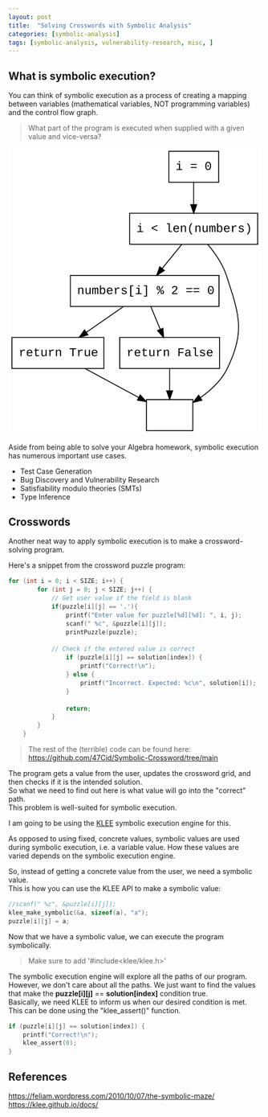 ```yaml
---
layout: post
title:  "Solving Crosswords with Symbolic Analysis"
categories: [symbolic-analysis]
tags: [symbolic-analysis, vulnerability-research, misc, ]
---
```


## What is symbolic execution?
You can think of symbolic execution as a process of creating a mapping between variables (mathematical variables, NOT programming variables) and the control flow graph. 
> What part of the program is executed when supplied with a given value and vice-versa?

![Control Flow Graph](/images/cfg.svg)

Aside from being able to solve your Algebra homework, symbolic execution has numerous important use cases.
* Test Case Generation 
* Bug Discovery and Vulnerability Research
* Satisfiability modulo theories (SMTs)
* Type Inference

## Crosswords
Another neat way to apply symbolic execution is to make a crossword-solving program.

Here's a snippet from the crossword puzzle program: 

```c
for (int i = 0; i < SIZE; i++) {
        for (int j = 0; j < SIZE; j++) {
            // Get user value if the field is blank
            if(puzzle[i][j] == '.'){
                printf("Enter value for puzzle[%d][%d]: ", i, j);
                scanf(" %c", &puzzle[i][j]);
                printPuzzle(puzzle);

            // Check if the entered value is correct
                if (puzzle[i][j] == solution[index]) {
                    printf("Correct!\n");
                } else {
                    printf("Incorrect. Expected: %c\n", solution[i]);
                }

                return;
            }
        }
    }
```
> The rest of the (terrible) code can be found here: https://github.com/47Cid/Symbolic-Crossword/tree/main 

The program gets a value from the user, updates the crossword grid, and then checks if it is the intended solution.  
So what we need to find out here is what value will go into the "correct" path.  
This problem is well-suited for symbolic execution.

I am going to be using the [KLEE](https://klee.github.io/docs/) symbolic execution engine for this.

As opposed to using fixed, concrete values, symbolic values are used during symbolic execution, i.e. a variable value.
How these values are varied depends on the symbolic execution engine.

So, instead of getting a concrete value from the user, we need a symbolic value.  
This is how you can use the KLEE API to make a symbolic value:
```c
//scanf(" %c", &puzzle[i][j]);
klee_make_symbolic(&a, sizeof(a), "a");
puzzle[i][j] = a;
```

Now that we have a symbolic value, we can execute the program symbolically.
> Make sure to add '#include<klee/klee.h>'

The symbolic execution engine will explore all the paths of our program.
However, we don't care about all the paths. We just want to find the values that make the __puzzle[i][j]__ == __solution[index]__ condition true.  
Basically, we need KLEE to inform us when our desired condition is met. This can be done using the "klee_assert()" function.
```c
if (puzzle[i][j] == solution[index]) {
    printf("Correct!\n");
    klee_assert(0);
} 
```

## References
https://feliam.wordpress.com/2010/10/07/the-symbolic-maze/
https://klee.github.io/docs/
